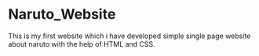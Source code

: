 # Naruto_Website
This is my first website which i have developed simple single page website about naruto with the help of  HTML and CSS. 
